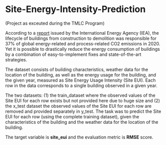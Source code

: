 # Site-Energy-Intensity-Prediction

(Project as exceuted during the TMLC Program)

According to a [report](https://www.iea.org/reports/tracking-buildings-2021) issued by the International Energy Agency (IEA), the lifecycle of buildings from construction to demolition was responsible for 37% of global energy-related and process-related CO2 emissions in 2020. Yet it is possible to drastically reduce the energy consumption of buildings by a combination of easy-to-implement fixes and state-of-the-art strategies. 

The dataset consists of building characteristics, weather data for the location of the building, as well as the energy usage for the building, and the given year, measured as Site Energy Usage Intensity (Site EUI). Each row in the data corresponds to a single building observed in a given year.

The two datasets: (1) the train_dataset where the observed values of the Site EUI for each row exists but not provided here due to huge size  and (2) the x_test dataset the observed values of the Site EUI for each row are removed and provided separately in y_test. The task was to predict the Site EUI for each row (using the complete training dataset), given the characteristics of the building and the weather data for the location of the building. 

The target variable is **site_eui** and the evaluation metric is **RMSE** score.
